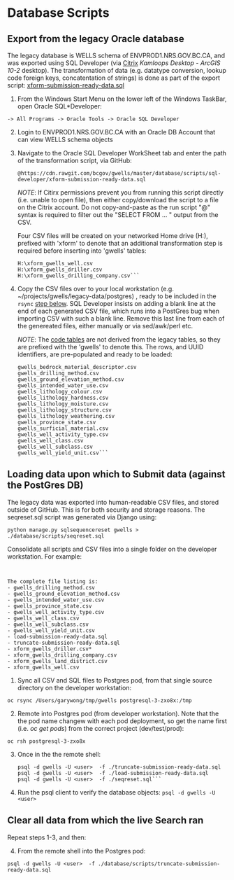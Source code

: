 # Database Scripts

## Export from the legacy Oracle database

The legacy database is WELLS schema of ENVPROD1.NRS.GOV.BC.CA, and was exported using SQL Developer (via [Citrix](https://dts.gov.bc.ca/Citrix/BCGOVWeb/) *Kamloops Desktop - ArcGIS 10-2* desktop).  The transformation of data (e.g. datatype conversion, lookup code foreign keys, concatentation of strings) is done as part of the export script:
    [xform-submission-ready-data.sql](scripts/sql-developer/xform-submission-ready-data.sql)

1. From the Windows Start Menu on the lower left of the Windows TaskBar, open Oracle SQL*Developer:

```-> All Programs -> Oracle Tools -> Oracle SQL Developer```

2. Login to ENVPROD1.NRS.GOV.BC.CA with an Oracle DB Account that can view WELLS schema objects

3.  Navigate to the Oracle SQL Developer WorkSheet tab and enter the path of the transformation script, via GitHub:

    `@https://cdn.rawgit.com/bcgov/gwells/master/database/scripts/sql-developer/xform-submission-ready-data.sql`

    *NOTE*: If Citirx permissions prevent you from running this script directly (i.e. unable to open file), then either
    copy/download the script to a file on the Citrix account.  Do not copy-and-paste as the run script "@" syntax is 
    required to filter out the "SELECT FROM ... " output from the CSV.

    Four CSV files will be created on your networked Home drive (H:\), prefixed with 'xform' to denote that an additional transformation step is required before inserting into 'gwells' tables:
    ```H:\xform_gwells_land_district.csv    
    H:\xform_gwells_well.csv
    H:\xform_gwells_driller.csv
    H:\xform_gwells_drilling_company.csv```

4. Copy the CSV files over to your local workstation (e.g. ~/projects/gwells/legacy-data/postgres) , ready to be included in the
    `rsync` [step below](#rsync-csv).  SQL Developer insists on adding a blank line at the end of each generated CSV file, which
    runs into a PostGres bug when importing CSV with such a blank line.   Remove this last line from each of the genereated files, either manually or via sed/awk/perl etc.

   *NOTE*: The [code tables](code-tables) are not derived from the legacy tables, so they are prefixed
   with the 'gwells' to denote this.  The rows, and UUID identifiers, are pre-populated and ready to be loaded:
    ```gwells_bedrock_material.csv
    gwells_bedrock_material_descriptor.csv
    gwells_drilling_method.csv
    gwells_ground_elevation_method.csv
    gwells_intended_water_use.csv
    gwells_lithology_colour.csv
    gwells_lithology_hardness.csv
    gwells_lithology_moisture.csv
    gwells_lithology_structure.csv
    gwells_lithology_weathering.csv
    gwells_province_state.csv
    gwells_surficial_material.csv
    gwells_well_activity_type.csv
    gwells_well_class.csv
    gwells_well_subclass.csv
    gwells_well_yield_unit.csv```    

## Loading data upon which to Submit data (against the PostGres DB) 

The legacy data was exported into human-readable CSV files, and stored outside of GitHub.  This is for both 
security and storage reasons.  The seqreset.sql script was generated via Django using:

```python manage.py sqlsequencereset gwells > ./database/scripts/seqreset.sql```

Consolidate all scripts and CSV files into a single folder on the developer workstation.  For example:
```cp -v ~/projects/gwells/github/database/scripts/*.sql /Users/garywong/tmp/gwells
```
```cp -v ~/projects/gwells/github/database/code-tables/*.csv  /Users/garywong/tmp/gwells
```

    The complete file listing is:
    - gwells_drilling_method.csv
    - gwells_ground_elevation_method.csv
    - gwells_intended_water_use.csv
    - gwells_province_state.csv
    - gwells_well_activity_type.csv
    - gwells_well_class.csv
    - gwells_well_subclass.csv
    - gwells_well_yield_unit.csv
    - load-submission-ready-data.sql
    - truncate-submission-ready-data.sql
    - xform_gwells_driller.csv*
    - xform_gwells_drilling_company.csv
    - xform_gwells_land_district.csv
    - xform_gwells_well.csv

1.  Sync all CSV and SQL files to Postgres pod, from that single source directory <a id="rsync-csv"></a> on the developer workstation:

```oc rsync /Users/garywong/tmp/gwells postgresql-3-zxo8x:/tmp```

2.  Remote into Postgres pod (from developer workstation).  Note that the the pod name changew with
each pod deployment, so get the name first (i.e. *oc get pods*) from the correct project (dev/test/prod):

```oc rsh postgresql-3-zxo8x```

3.  Once in the the remote shell:
    ```cd /tmp/gwells  
    psql -d gwells -U <user>  -f ./truncate-submission-ready-data.sql
    psql -d gwells -U <user>  -f ./load-submission-ready-data.sql
    psql -d gwells -U <user>  -f ./seqreset.sql```

4. Run the psql client to verify the database objects:
```psql -d gwells -U <user>```

## Clear all data from which the live Search ran

Repeat steps 1-3, and then:

4.  From the remote shell into the Postgres pod:
```cd /tmp/  
psql -d gwells -U <user>  -f ./database/scripts/truncate-submission-ready-data.sql
```
